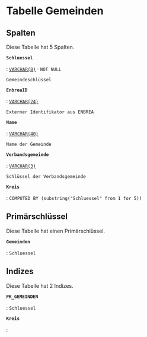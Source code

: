# Tabelle **Gemeinden**

## Spalten

Diese Tabelle hat 5 Spalten.

**`Schluessel`**

:   [`VARCHAR(8)`](https://firebirdsql.org/file/documentation/html/en/refdocs/fblangref40/firebird-40-language-reference.html#fblangref40-datatypes-chartypes) · `NOT NULL`

    Gemeindeschlüssel

**`EnbreaID`**

:   [`VARCHAR(24)`](https://firebirdsql.org/file/documentation/html/en/refdocs/fblangref40/firebird-40-language-reference.html#fblangref40-datatypes-chartypes)

    Externer Identifikator aus ENBREA

**`Name`**

:   [`VARCHAR(40)`](https://firebirdsql.org/file/documentation/html/en/refdocs/fblangref40/firebird-40-language-reference.html#fblangref40-datatypes-chartypes)

    Name der Gemeinde

**`Verbandsgemeinde`**

:   [`VARCHAR(3)`](https://firebirdsql.org/file/documentation/html/en/refdocs/fblangref40/firebird-40-language-reference.html#fblangref40-datatypes-chartypes)

    Schlüssel der Verbandsgemeinde

**`Kreis`**

:   `COMPUTED BY (substring("Schluessel" from 1 for 5))`

## Primärschlüssel

Diese Tabelle hat einen Primärschlüssel.

**`Gemeinden`**

:   `Schluessel`

## Indizes

Diese Tabelle hat 2 Indizes.

**`PK_GEMEINDEN`**

:   `Schluessel`

**`Kreis`**

:   
